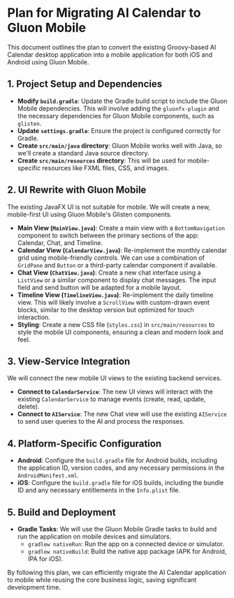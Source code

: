 # Plan for Migrating AI Calendar to Gluon Mobile

This document outlines the plan to convert the existing Groovy-based AI Calendar desktop application into a mobile application for both iOS and Android using Gluon Mobile.

## 1. Project Setup and Dependencies

- **Modify `build.gradle`**: Update the Gradle build script to include the Gluon Mobile dependencies. This will involve adding the `gluonfx-plugin` and the necessary dependencies for Gluon Mobile components, such as `glisten`.
- **Update `settings.gradle`**: Ensure the project is configured correctly for Gradle.
- **Create `src/main/java` directory**: Gluon Mobile works well with Java, so we'll create a standard Java source directory.
- **Create `src/main/resources` directory**: This will be used for mobile-specific resources like FXML files, CSS, and images.

## 2. UI Rewrite with Gluon Mobile

The existing JavaFX UI is not suitable for mobile. We will create a new, mobile-first UI using Gluon Mobile's Glisten components.

- **Main View (`MainView.java`)**: Create a main view with a `BottomNavigation` component to switch between the primary sections of the app: Calendar, Chat, and Timeline.
- **Calendar View (`CalendarView.java`)**: Re-implement the monthly calendar grid using mobile-friendly controls. We can use a combination of `GridPane` and `Button` or a third-party calendar component if available.
- **Chat View (`ChatView.java`)**: Create a new chat interface using a `ListView` or a similar component to display chat messages. The input field and send button will be adapted for a mobile layout.
- **Timeline View (`TimelineView.java`)**: Re-implement the daily timeline view. This will likely involve a `ScrollView` with custom-drawn event blocks, similar to the desktop version but optimized for touch interaction.
- **Styling**: Create a new CSS file (`styles.css`) in `src/main/resources` to style the mobile UI components, ensuring a clean and modern look and feel.

## 3. View-Service Integration

We will connect the new mobile UI views to the existing backend services.

- **Connect to `CalendarService`**: The new UI views will interact with the existing `CalendarService` to manage events (create, read, update, delete).
- **Connect to `AIService`**: The new Chat view will use the existing `AIService` to send user queries to the AI and process the responses.

## 4. Platform-Specific Configuration

- **Android**: Configure the `build.gradle` file for Android builds, including the application ID, version codes, and any necessary permissions in the `AndroidManifest.xml`.
- **iOS**: Configure the `build.gradle` file for iOS builds, including the bundle ID and any necessary entitlements in the `Info.plist` file.

## 5. Build and Deployment

- **Gradle Tasks**: We will use the Gluon Mobile Gradle tasks to build and run the application on mobile devices and simulators.
  - `gradlew nativeRun`: Run the app on a connected device or simulator.
  - `gradlew nativeBuild`: Build the native app package (APK for Android, IPA for iOS).

By following this plan, we can efficiently migrate the AI Calendar application to mobile while reusing the core business logic, saving significant development time.
